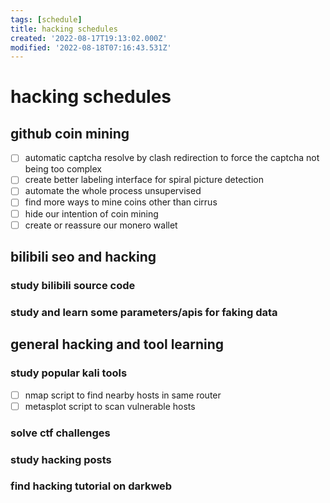 ```yaml
---
tags: [schedule]
title: hacking schedules
created: '2022-08-17T19:13:02.000Z'
modified: '2022-08-18T07:16:43.531Z'
---
```


# hacking schedules

## github coin mining
- [ ] automatic captcha resolve by clash redirection to force the captcha not being too complex
- [ ] create better labeling interface for spiral picture detection
- [ ] automate the whole process unsupervised
- [ ] find more ways to mine coins other than cirrus
- [ ] hide our intention of coin mining
- [ ] create or reassure our monero wallet

## bilibili seo and hacking
### study bilibili source code
### study and learn some parameters/apis for faking data

## general hacking and tool learning
### study popular kali tools
- [ ] nmap script to find nearby hosts in same router
- [ ] metasplot script to scan vulnerable hosts
### solve ctf challenges
### study hacking posts
### find hacking tutorial on darkweb
